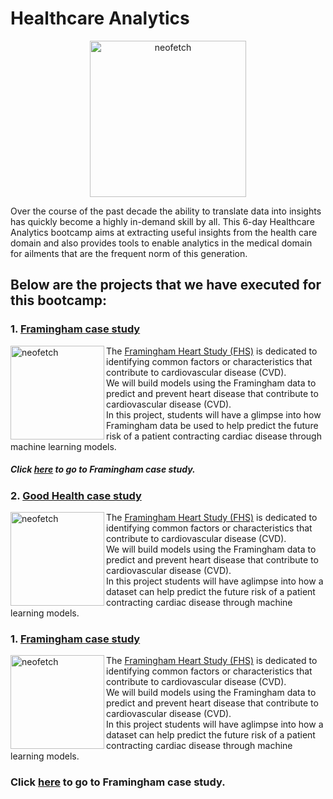 # Healthcare Analytics
<p align="center">
<img src="https://www.topbots.com/wp-content/uploads/2017/05/enlitic_global_healthcare_1600x700_web-1280x640.jpg" alt="neofetch" align="middle" height="250px">
</p>
Over the course of the past decade the ability to translate data into insights has quickly become a highly in-demand skill by all. This 6-day Healthcare Analytics bootcamp aims at extracting useful insights from the health care domain and also provides tools to enable analytics in the medical domain for ailments that are the frequent norm of this generation.

## Below are the projects that we have executed for this bootcamp:

### 1. [Framingham case study](https://github.com/Rajan316/healthcare-analytics/tree/master/Framingham)

<img src="https://article.images.consumerreports.org/prod/content/dam/CRO%20Images%202018/Health/June/CR-HealthInlinehero-access-heart-attack-stroke-risk-0618.jpg" alt="neofetch" align="left" height="150px">
The <a href="https://www.framinghamheartstudy.org/">Framingham Heart Study (FHS)</a> is dedicated to identifying common factors or characteristics that contribute to cardiovascular disease (CVD). <br />
We will build models using the Framingham data to predict and prevent heart disease that contribute to cardiovascular disease (CVD). <br /> In this project, students will have a glimpse into how Framingham data be used to help predict the future risk of a patient contracting cardiac disease through machine learning models.

##### Click [here](https://github.com/Rajan316/healthcare-analytics/tree/master/Framingham) to go to Framingham case study.

### 2. [Good Health case study](https://github.com/Rajan316/healthcare-analytics/tree/master/Framingham)

<img src="https://www.news-medical.net/image.axd?picture=2017%2F9%2Fshutterstock_463602482.jpg" alt="neofetch" align="left" height="150px">
The <a href="https://www.framinghamheartstudy.org/">Framingham Heart Study (FHS)</a> is dedicated to identifying common factors or characteristics that contribute to cardiovascular disease (CVD). <br />
We will build models using the Framingham data to predict and prevent heart disease that contribute to cardiovascular disease (CVD). <br /> In this project students will have  aglimpse into how a dataset can help predict the future risk of a patient contracting cardiac disease through machine learning models.


### 1. [Framingham case study](https://github.com/Rajan316/healthcare-analytics/tree/master/Framingham)

<img src="https://www.news-medical.net/image.axd?picture=2017%2F9%2Fshutterstock_463602482.jpg" alt="neofetch" align="left" height="150px">
The <a href="https://www.framinghamheartstudy.org/">Framingham Heart Study (FHS)</a> is dedicated to identifying common factors or characteristics that contribute to cardiovascular disease (CVD). <br />
We will build models using the Framingham data to predict and prevent heart disease that contribute to cardiovascular disease (CVD). <br /> In this project students will have  aglimpse into how a dataset can help predict the future risk of a patient contracting cardiac disease through machine learning models.

### Click [here](https://github.com/Rajan316/healthcare-analytics/tree/master/Framingham) to go to Framingham case study.

